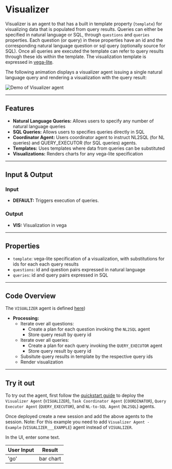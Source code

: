# Visualizer

Visualizer is an agent to that has a built in template property (`template`) for visualizing data that is populated from query results. Queries can either be specified in natural language or SQL, through `questions` and `queries` properties. Each question (or query) in these properties have an id and the corresponding natural language question or sql query (optionally source for SQL). Once all queries are executed the template can refer to query results through these ids within the template. The visualization template is expressed in [vega-lite](https://vega.github.io/). 


The following animation displays a visualizer agent issuing a single natural language query and rendering a visualization with the query result:

![Demo of Visualizer agent](/docs/images/visualizer.gif)

---

## Features

- **Natural Language Queries:** Allows users to specify any number of natural language queries
- **SQL Queries:** Allows users to specifies queries directly in SQL
- **Coordinator Agent:** Users coordinator agent to instruct NL2SQL (for NL queries) and QUERY_EXECUTOR (for SQL queries) agents.
- **Templates:** Uses templates where data from queries can be substituted
- **Visualizations:** Renders charts for any vega-lite specification
  
---

## Input & Output

### Input

- **DEFAULT:** Triggers execution of queries.

### Output

- **VIS:** Visualization in vega

---

## Properties
 
- `template`: vega-lite specification of a visualization, with substitutions for ids for each each query results
- `questions`: id and question pairs expressed in natural language
- `queries`: id and query pairs expressed in SQL

---

## Code Overview

The `VISUALIZER` agent is defined [here](https://github.com/megagonlabs/blue/blob/v0.9/lib/blue/agents/visualizer.py))

- **Processing:**
  - Iterate over all questions:
    - Create a plan for each question invoking the `NL2SQL` agent
    - Store query result by query id
  - Iterate over all queries:
    - Create a plan for each query invoking the `QUERY_EXECUTOR` agent
    - Store query result by query id
  - Subsitute query results in template by the respective query ids
  - Render visualization

---

## Try it out

To try out the agent, first follow the [quickstart guide](https://github.com/megagonlabs/blue/blob/v0.9/QUICK-START.md) to deploy the `Visualizer Agent` (`VISUALIZER`), `Task Coordinator Agent` (`COORDINATOR`), `Query Executor Agent` (`QUERY_EXECUTOR`), and `NL-to-SQL Agent` (`NL2SQL`) agents.

Once deployed create a new session and add the above agents to the session. Note: For this example you need to add `Visualizer Agent - Example` (`VISUALIZER___EXAMPLE`) agent instead of `VISUALIZER`.

In the UI, enter some text.

| **User Input** | **Result** |
|--------------------------------|---------|
| 'go' | bar chart |

